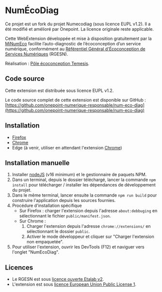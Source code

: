 # NumÉcoDiag
Ce projet est un fork du projet Numecodiag (sous licence EUPL v1.2).
Il a été modifié et amélioré par Onepoint.
La licence originale reste applicable.

Cette WebExtension développée et mise à disposition gratuitement par la [MiNumEco](https://ecoresponsable.numerique.gouv.fr/) facilite l’auto-diagnostic de l’écoconception d’un service numérique, conformément au [Référentiel Général d'Écoconception de Services Numériques](https://ecoresponsable.numerique.gouv.fr/publications/referentiel-general-ecoconception/) (RGESN).

Réalisation : [Pôle écoconception Temesis](https://www.temesis.com/).

## Code source

Cette extension est distribuée sous licence EUPL v1.2.

Le code source complet de cette extension est disponible sur GitHub :  
[https://github.com/onepoint-numerique-responsable/num-eco-diag](https://github.com/onepoint-numerique-responsable/num-eco-diag)

## Installation

- [Firefox](https://addons.mozilla.org/fr/firefox/addon/num%C3%A9codiag/)
- [Chrome](https://chrome.google.com/webstore/detail/num%C3%A9codiag/fhdeahmddgflanbgilcglipaeofmcabc)
- Edge (à venir, utiliser en attendant l'extension [Chrome](https://chrome.google.com/webstore/detail/num%C3%A9codiag/fhdeahmddgflanbgilcglipaeofmcabc))

## Installation manuelle

1. Installer [nodeJS](https://nodejs.org/fr/) (v16 minimum) et le gestionnaire de paquets NPM.
2. Dans un terminal, depuis le dossier téléchargé, lancer la commande `npm install` pour télécharger / installer les dépendances de développement du projet.
3. Dans le même terminal, lancer ensuite la commande `npm run build` pour construire l'application depuis les sources fournies.
4. Procédure d'installation spécifique
   - Sur Firefox : charger l'extension depuis l'adresse `about:debbuging` en sélectionnant le fichier `public/manifest.json`.
   - Sur Chrome :
     1. Charger l'extension depuis l'adresse `chrome://extensions/` en sélectionnant le dossier `public`.
     2. Activer le mode développeur et cliquer sur "Charger l'extension non empaquetée".
5. Pour utiliser l'extension, ouvrir les DevTools (F12) et naviguer vers l'onglet "NumEcoDiag".

## Licences

- Le RGESN est sous [licence ouverte Etalab v2](https://www.etalab.gouv.fr/licence-ouverte-open-licence).
- L'extension est sous [licence European Union Public License 1](https://joinup.ec.europa.eu/sites/default/files/inline-files/EUPL%20v1_2%20FR.txt)</a>.
